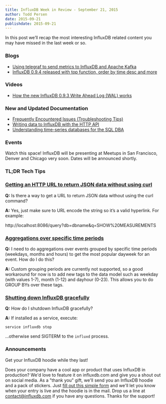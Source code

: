 ```yaml
---
title: InfluxDB Week in Review - September 21, 2015
author: Todd Persen
date: 2015-09-21
publishdate: 2015-09-21
---
```


In this post we’ll recap the most interesting InfluxDB related content you may have missed in the last week or so.

### Blogs

* [Using telegraf to send metrics to InfluxDB and Apache Kafka](https://influxdb.com/blog/2015/09/17/using_telegraf_to_send_metrics_to_influxdb_and_kafka.html)
* [InfluxDB 0.9.4 released with top function, order by time desc and more](https://influxdb.com/blog/2015/09/16/InfluxDB-0_9_4-released-with-top-order-by-time-desc-and-more.html)

### Videos

* [How the new InfluxDB 0.9.3 Write Ahead Log (WAL) works](https://vimeo.com/138574472)

### New and Updated Documentation

* [Frequently Encountered Issues (Troubleshooting Tips)](https://influxdb.com/docs/v0.9/troubleshooting/frequently_encountered_issues.html)
* [Writing data to InfluxDB with the HTTP API](https://influxdb.com/docs/v0.9/guides/writing_data.html)
* [Understanding time-series databases for the SQL DBA](https://influxdb.com/docs/v0.9/concepts/crosswalk.html)

### Events

Watch this space! InfluxDB will be presenting at Meetups in San Francisco, Denver and Chicago very soon. Dates will be announced shortly.

### TL;DR Tech Tips

### [Getting an HTTP URL to return JSON data without using curl](https://groups.google.com/forum/#!topic/influxdb/GzpFy3-5118)

**Q:** Is there a way to get a URL to return JSON data without using the curl command?

**A:** Yes, just make sure to URL encode the string so it’s a valid hyperlink. For example:

http://localhost:8086/query?db=dbname&q=SHOW%20MEASUREMENTS

### [Aggregations over specific time periods](https://groups.google.com/forum/#!topic/influxdb/knurn-BgabM)

**Q:** I need to do aggregations over events grouped by specific time periods (weekdays, months and hours) to get the most popular dayweek for an event. How do I do this?

**A:** Custom grouping periods are currently not supported, so a good workaround for now is to add new tags to the data model such as weekday (with values 1-7), month (1-12) and dayhour (0-23). This allows you to do GROUP BYs over these tags.

### [Shutting down InfluxDB gracefully](https://groups.google.com/forum/#!topic/influxdb/Gz4zaRMyvX4)

**Q:** How do I shutdown InfluxDB gracefully?

**A:** If installed as a service, execute:

```
service influxdb stop
```

...otherwise send SIGTERM to the `influxd` process.

### Announcements

Get your InfluxDB hoodie while they last!

Does your company have a cool app or product that uses InfluxDB in production? We'd love to feature it on influxdb.com and give you a shout out on social media. As a "thank you" gift, we'll send you an InfluxDB hoodie and a pack of stickers. Just [fill out this simple form](https://influxdb.com/testimonials/) and we'll let you know when your entry is live and the hoodie is in the mail. Drop us a line at contact@influxdb.com if you have any questions. Thanks for the support!
